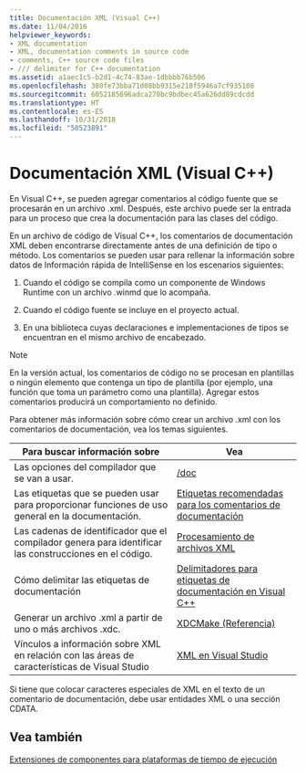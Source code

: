 ```yaml
---
title: Documentación XML (Visual C++)
ms.date: 11/04/2016
helpviewer_keywords:
- XML documentation
- XML, documentation comments in source code
- comments, C++ source code files
- /// delimiter for C++ documentation
ms.assetid: a1aec1c5-b2d1-4c74-83ae-1dbbbb76b506
ms.openlocfilehash: 380fe73bba71d08bb9315e218f5946a7cf935108
ms.sourcegitcommit: 6052185696adca270bc9bdbec45a626dd89cdcdd
ms.translationtype: HT
ms.contentlocale: es-ES
ms.lasthandoff: 10/31/2018
ms.locfileid: "50523891"
---
```

# <a name="xml-documentation-visual-c"></a>Documentación XML (Visual C++)

En Visual C++, se pueden agregar comentarios al código fuente que se procesarán en un archivo .xml. Después, este archivo puede ser la entrada para un proceso que crea la documentación para las clases del código.

En un archivo de código de Visual C++, los comentarios de documentación XML deben encontrarse directamente antes de una definición de tipo o método. Los comentarios se pueden usar para rellenar la información sobre datos de Información rápida de IntelliSense en los escenarios siguientes:

1. Cuando el código se compila como un componente de Windows Runtime con un archivo .winmd que lo acompaña.

1. Cuando el código fuente se incluye en el proyecto actual.

1. En una biblioteca cuyas declaraciones e implementaciones de tipos se encuentran en el mismo archivo de encabezado.

> [!NOTE]
>  En la versión actual, los comentarios de código no se procesan en plantillas o ningún elemento que contenga un tipo de plantilla (por ejemplo, una función que toma un parámetro como una plantilla). Agregar estos comentarios producirá un comportamiento no definido.

Para obtener más información sobre cómo crear un archivo .xml con los comentarios de documentación, vea los temas siguientes.

|Para buscar información sobre|Vea|
|---------------------------|---------|
|Las opciones del compilador que se van a usar.|[/doc](../build/reference/doc-process-documentation-comments-c-cpp.md)|
|Las etiquetas que se pueden usar para proporcionar funciones de uso general en la documentación.|[Etiquetas recomendadas para los comentarios de documentación](../ide/recommended-tags-for-documentation-comments-visual-cpp.md)|
|Las cadenas de identificador que el compilador genera para identificar las construcciones en el código.|[Procesamiento de archivos XML](../ide/dot-xml-file-processing.md)|
|Cómo delimitar las etiquetas de documentación|[Delimitadores para etiquetas de documentación en Visual C++](../ide/delimiters-for-visual-cpp-documentation-tags.md)|
|Generar un archivo .xml a partir de uno o más archivos .xdc.|[XDCMake (Referencia)](../ide/xdcmake-reference.md)|
|Vínculos a información sobre XML en relación con las áreas de características de Visual Studio|[XML en Visual Studio](/visualstudio/xml-tools/xml-tools-in-visual-studio)|

Si tiene que colocar caracteres especiales de XML en el texto de un comentario de documentación, debe usar entidades XML o una sección CDATA.

## <a name="see-also"></a>Vea también

[Extensiones de componentes para plataformas de tiempo de ejecución](../windows/component-extensions-for-runtime-platforms.md)